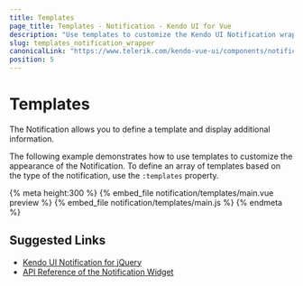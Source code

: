 ```yaml
---
title: Templates
page_title: Templates - Notification - Kendo UI for Vue
description: "Use templates to customize the Kendo UI Notification wrapper for Vue."
slug: templates_notification_wrapper
canonicalLink: "https://www.telerik.com/kendo-vue-ui/components/notification/"
position: 5
---
```


<div><WrapperBanner link="/kendo-vue-ui/components/notification/"></WrapperBanner></div>    

# Templates

The Notification allows you to define a template and display additional information.

The following example demonstrates how to use templates to customize the appearance of the Notification. To define an array of templates based on the type of the notification, use the `:templates` property.

 {% meta height:300 %}
{% embed_file notification/templates/main.vue preview %}
{% embed_file notification/templates/main.js %}
{% endmeta %}

## Suggested Links

* [Kendo UI Notification for jQuery](https://docs.telerik.com/kendo-ui/controls/layout/notification/overview)
* [API Reference of the Notification Widget](https://docs.telerik.com/kendo-ui/api/javascript/ui/notification)
